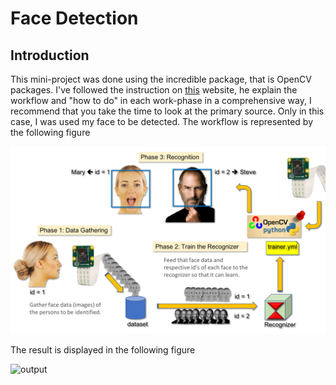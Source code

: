 # Face Detection

## Introduction

This mini-project was done using the incredible package, that is OpenCV packages. I've followed the instruction on [this](https://towardsdatascience.com/real-time-face-recognition-an-end-to-end-project-b738bb0f7348) website, he explain the workflow and "how to do" in each work-phase in a comprehensive way, I recommend that you take the time to look at the primary source. Only in this case, I was used my face to be detected. The workflow is represented by the following figure

![workflow](FaceRecogBlock.png)

The result is displayed in the following figure

![output](output.gif)

